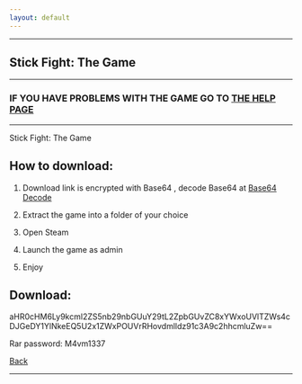 ```yaml
---
layout: default
---
```


* * *

## Stick Fight: The Game

* * *

### IF YOU HAVE PROBLEMS WITH THE GAME GO TO [THE HELP PAGE](/games/help.md)

* * *

Stick Fight: The Game

## How to download:

1. Download link is encrypted with Base64 , decode Base64 at [Base64 Decode](../b64/base64.html)

2. Extract the game into a folder of your choice

3. Open Steam

4. Launch the game as admin

5. Enjoy

## Download:

aHR0cHM6Ly9kcml2ZS5nb29nbGUuY29tL2ZpbGUvZC8xYWxoUVlTZWs4cDJGeDY1YlNkeEQ5U2x1ZWxPOUVrRHovdmlldz91c3A9c2hhcmluZw==

Rar password: M4vm1337

[Back](https://m4vmcvrk.github.io/)

* * *
